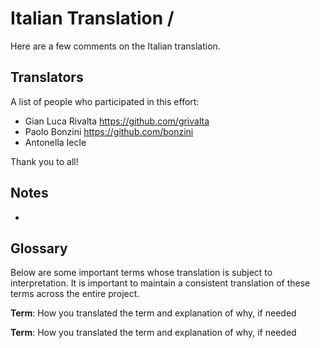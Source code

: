 # Italian Translation / 

Here are a few comments on the Italian translation.

## Translators

A list of people who participated in this effort:

* Gian Luca Rivalta <https://github.com/grivalta>
* Paolo Bonzini <https://github.com/bonzini>
* Antonella Iecle 

Thank you to all!

## Notes

* 

## Glossary

Below are some important terms whose translation is subject to
interpretation. It is important to maintain a consistent translation of these
terms across the entire project.

**Term**: How you translated the term and explanation of why, if needed

**Term**: How you translated the term and explanation of why, if needed
